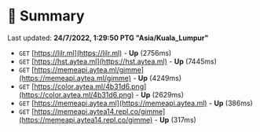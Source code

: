 # 📖 Summary
Last updated: **24/7/2022, 1:29:50 PTG "Asia/Kuala_Lumpur"**

- `GET` [https://lilr.ml](https://lilr.ml) - **Up** (2756ms)
- `GET` [https://hst.aytea.ml](https://hst.aytea.ml) - **Up** (7445ms)
- `GET` [https://memeapi.aytea.ml/gimme](https://memeapi.aytea.ml/gimme) - **Up** (4249ms)
- `GET` [https://color.aytea.ml/4b31d6.png](https://color.aytea.ml/4b31d6.png) - **Up** (2629ms)
- `GET` [https://memeapi.aytea.ml](https://memeapi.aytea.ml) - **Up** (386ms)
- `GET` [https://memeapi.aytea14.repl.co/gimme](https://memeapi.aytea14.repl.co/gimme) - **Up** (317ms)
